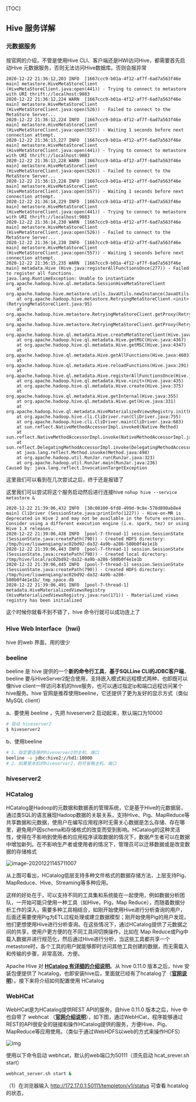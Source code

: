 [TOC]

## Hive 服务详解



### 元数据服务

按官网的介绍，不管是使用Hive CLI、客户端还是HWI访问Hive，都需要首先启动Hive 元数据服务，否则无法访问Hive数据库。否则会报异常

```
2020-12-22 21:36:12,203 INFO  [1667ccc9-b01a-4f12-af7f-6ad7a563f46e main] metastore.HiveMetaStoreClient (HiveMetaStoreClient.java:open(441)) - Trying to connect to metastore with URI thrift://localhost:9083
2020-12-22 21:36:12,224 WARN  [1667ccc9-b01a-4f12-af7f-6ad7a563f46e main] metastore.HiveMetaStoreClient (HiveMetaStoreClient.java:open(526)) - Failed to connect to the MetaStore Server...
2020-12-22 21:36:12,224 INFO  [1667ccc9-b01a-4f12-af7f-6ad7a563f46e main] metastore.HiveMetaStoreClient (HiveMetaStoreClient.java:open(557)) - Waiting 1 seconds before next connection attempt.
2020-12-22 21:36:13,227 INFO  [1667ccc9-b01a-4f12-af7f-6ad7a563f46e main] metastore.HiveMetaStoreClient (HiveMetaStoreClient.java:open(441)) - Trying to connect to metastore with URI thrift://localhost:9083
2020-12-22 21:36:13,228 WARN  [1667ccc9-b01a-4f12-af7f-6ad7a563f46e main] metastore.HiveMetaStoreClient (HiveMetaStoreClient.java:open(526)) - Failed to connect to the MetaStore Server...
2020-12-22 21:36:13,228 INFO  [1667ccc9-b01a-4f12-af7f-6ad7a563f46e main] metastore.HiveMetaStoreClient (HiveMetaStoreClient.java:open(557)) - Waiting 1 seconds before next connection attempt.
2020-12-22 21:36:14,229 INFO  [1667ccc9-b01a-4f12-af7f-6ad7a563f46e main] metastore.HiveMetaStoreClient (HiveMetaStoreClient.java:open(441)) - Trying to connect to metastore with URI thrift://localhost:9083
2020-12-22 21:36:14,230 WARN  [1667ccc9-b01a-4f12-af7f-6ad7a563f46e main] metastore.HiveMetaStoreClient (HiveMetaStoreClient.java:open(526)) - Failed to connect to the MetaStore Server...
2020-12-22 21:36:14,230 INFO  [1667ccc9-b01a-4f12-af7f-6ad7a563f46e main] metastore.HiveMetaStoreClient (HiveMetaStoreClient.java:open(557)) - Waiting 1 seconds before next connection attempt.
2020-12-22 21:36:15,235 WARN  [1667ccc9-b01a-4f12-af7f-6ad7a563f46e main] metadata.Hive (Hive.java:registerAllFunctionsOnce(277)) - Failed to register all functions.
java.lang.RuntimeException: Unable to instantiate org.apache.hadoop.hive.ql.metadata.SessionHiveMetaStoreClient
	at org.apache.hadoop.hive.metastore.utils.JavaUtils.newInstance(JavaUtils.java:86)
	at org.apache.hadoop.hive.metastore.RetryingMetaStoreClient.<init>(RetryingMetaStoreClient.java:95)
	at org.apache.hadoop.hive.metastore.RetryingMetaStoreClient.getProxy(RetryingMetaStoreClient.java:148)
	at org.apache.hadoop.hive.metastore.RetryingMetaStoreClient.getProxy(RetryingMetaStoreClient.java:119)
	at org.apache.hadoop.hive.ql.metadata.Hive.createMetaStoreClient(Hive.java:4299)
	at org.apache.hadoop.hive.ql.metadata.Hive.getMSC(Hive.java:4367)
	at org.apache.hadoop.hive.ql.metadata.Hive.getMSC(Hive.java:4347)
	at org.apache.hadoop.hive.ql.metadata.Hive.getAllFunctions(Hive.java:4603)
	at org.apache.hadoop.hive.ql.metadata.Hive.reloadFunctions(Hive.java:291)
	at org.apache.hadoop.hive.ql.metadata.Hive.registerAllFunctionsOnce(Hive.java:274)
	at org.apache.hadoop.hive.ql.metadata.Hive.<init>(Hive.java:435)
	at org.apache.hadoop.hive.ql.metadata.Hive.create(Hive.java:375)
	at org.apache.hadoop.hive.ql.metadata.Hive.getInternal(Hive.java:355)
	at org.apache.hadoop.hive.ql.metadata.Hive.get(Hive.java:331)
	at org.apache.hadoop.hive.ql.metadata.HiveMaterializedViewsRegistry.init(HiveMaterializedViewsRegistry.java:133)
	at org.apache.hadoop.hive.cli.CliDriver.run(CliDriver.java:755)
	at org.apache.hadoop.hive.cli.CliDriver.main(CliDriver.java:683)
	at sun.reflect.NativeMethodAccessorImpl.invoke0(Native Method)
	at sun.reflect.NativeMethodAccessorImpl.invoke(NativeMethodAccessorImpl.java:62)
	at sun.reflect.DelegatingMethodAccessorImpl.invoke(DelegatingMethodAccessorImpl.java:43)
	at java.lang.reflect.Method.invoke(Method.java:498)
	at org.apache.hadoop.util.RunJar.run(RunJar.java:323)
	at org.apache.hadoop.util.RunJar.main(RunJar.java:236)
Caused by: java.lang.reflect.InvocationTargetException
```

这里我们可以看到在几次尝试之后，终于还是报错了

这里我们可以尝试将这个服务启动然后进行连接hive	 `nohup hive --service metastore &`

```
2020-12-22 21:39:06,432 INFO  [38c08100-6fd8-499d-9c8e-578d890ab8e4 main] CliDriver (SessionState.java:printInfo(1227)) - Hive-on-MR is deprecated in Hive 2 and may not be available in the future versions. Consider using a different execution engine (i.e. spark, tez) or using Hive 1.X releases.
2020-12-22 21:39:06,438 INFO  [pool-7-thread-1] session.SessionState (SessionState.java:createPath(790)) - Created HDFS directory: /tmp/hive/liuwenqiang/ac02bd92-da32-4a9b-a286-580b0f4e1e1b
2020-12-22 21:39:06,443 INFO  [pool-7-thread-1] session.SessionState (SessionState.java:createPath(790)) - Created local directory: /tmp/hive/local/ac02bd92-da32-4a9b-a286-580b0f4e1e1b
2020-12-22 21:39:06,445 INFO  [pool-7-thread-1] session.SessionState (SessionState.java:createPath(790)) - Created HDFS directory: /tmp/hive/liuwenqiang/ac02bd92-da32-4a9b-a286-580b0f4e1e1b/_tmp_space.db
2020-12-22 21:39:06,491 INFO  [pool-7-thread-1] metadata.HiveMaterializedViewsRegistry (HiveMaterializedViewsRegistry.java:run(171)) - Materialized views registry has been initialized
```

这个时候你就看不到不错了，hive 命令行就可以成功连上了

### Hive Web Interface（hwi)

hive 的web 界面，用的很少

### beeline

 beeline 是 hive 提供的一个**新的命令行工具**，**基于SQLLine CLI的JDBC客户端**，beeline 要与HiveServer2配合使用，支持嵌入模式和远程模式两种，也即既可以像hive client一样访问本机的hive服务，也可以通过指定ip和端口远程访问某个hive服务。hive 官网是推荐使用beeline，它还提供了更为友好的显示方式（类似MySQL client）

a、要使用 beeline ，先把 hiveserver2 启动起来，默认端口为10000

```bash
# 启动 hiveserver2
$ hiveserver2
```

b、使用beeline

```bash
# 1、指定要连接的hiveserver2的主机、端口
beeline -u jdbc:hive2://hd1:10000
# 2、如果是本机的hiveserver2，则可省略主机、端口
```

### hiveserver2

### HCatalog

 HCatalog是Hadoop的元数据和数据表的管理系统，它是基于Hive的元数据层，通过类SQL的语言展现Hadoop数据的关联关系，支持Hive、Pig、MapReduce等共享数据和元数据，使用户在编写应用程序时无需关心数据是怎么存储、存在哪里，避免用户因schema和存储格式的改变而受到影响。HCatalog的这种灵活性，使得在不影响到使用者的应用程序读取数据的情况下，数据产生者可以在数据中增加新列。在不影响生产者或使用者的情况下，管理员可以迁移数据或是改变数据的存储格式

![image-20201221145711007](https://kingcall.oss-cn-hangzhou.aliyuncs.com/blog/img/image-20201221145711007.png)

 从上图可看出，HCatalog低层支持多种文件格式的数据存储方法，上层支持Pig、MapReduce、Hive、Streaming等多种应用。

​    这样的好处在于，可以支持不同的工具集和系统能在一起使用，例如数据分析团队，一开始可能只使用一种工具（如Hive，Pig，Map Reduce），而随着数据分析工作的深入，需要多种工具相结合，如刚开始使用Hive进行分析查询的用户，后面还需要使用Pig为ETL过程处理或建立数据模型；刚开始使用Pig的用户发现，他们更想使用Hive进行分析查询。在这些情况下，通过HCatalog提供了元数据之间的共享，使用户更方便的在不同工具间切换操作，比如在 Map Reduce或Pig中载入数据并进行规范化，然后通过Hive进行分析，当这些工具都共享一个metastore时，各个工具的用户就能够即时访问其他工具创建的数据，而无需载入和传输的步骤，非常高效、方便。

  Apache Hive 对 **[HCatalog 有详细的介绍说明](https://cwiki.apache.org/confluence/display/Hive/HCatalog+UsingHCat)**。从 hive 0.11.0 版本之后，hive 安装包便提供了 hcatalog，也即安装hive后，里面就已经有了hcatalog了（**[官网说明](https://cwiki.apache.org/confluence/display/Hive/HCatalog+InstallHCat#HCatalogInstallHCat-HCatalogInstalledwithHive)**）。接下来将介绍如何配置使用 HCatalog



### **WebHCat**

WebHCat是为HCatalog提供REST API的服务，自hive 0.11.0 版本之后，hive 中也自带了 webhcat （**[官网介绍说明](https://cwiki.apache.org/confluence/display/Hive/WebHCat+InstallWebHCat)**），如下图，通过WebHCat，程序能够通过REST的API很安全的链接和操作HCatalog提供的服务，方便Hive、Pig、MapReduce等应用使用。（类似于通过WebHDFS以web的方式来操作HDFS）

![img](https://static.oschina.net/uploads/space/2017/0628/090624_rclF_876354.png)

使用以下命令启动 webhcat，默认的web端口为50111（须先启动 hcat_srever.sh start）

```bash
webhcat_server.sh start &
```

（1）在浏览器输入 http://172.17.0.1:50111/templeton/v1/status 可查看 hcatalog 的状态，